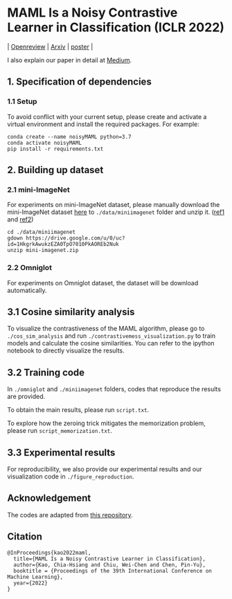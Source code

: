 # MAML Is a Noisy Contrastive Learner in Classification (ICLR 2022)

| [Openreview](https://openreview.net/forum?id=LDAwu17QaJz) | [Arxiv](https://arxiv.org/abs/2106.15367) | [poster](https://github.com/IandRover/IandRover.github.io/blob/gh-pages/data/papers/ICLR2022_poster.pdf) | 

<!-- [Talk](https://recorder-v3.slideslive.com/#/share?share=62802&s=f6598308-e36c-44d2-9840-58554d3a04c0) | -->

I also explain our paper in detail at [Medium](https://medium.com/@aaronkao/paper-maml-is-a-noisy-contrastive-learner-in-classification-de63001ad3e0).

## 1. Specification of dependencies

### 1.1 Setup
To avoid conflict with your current setup, please create and activate a virtual environment and install the required packages. For example:
```
conda create --name noisyMAML python=3.7
conda activate noisyMAML
pip install -r requirements.txt
```

## 2. Building up dataset

### 2.1 mini-ImageNet
For experiments on mini-ImageNet dataset, please manually download the mini-ImageNet dataset [here](https://drive.google.com/open?id=1HkgrkAwukzEZA0TpO7010PkAOREb2Nuk) to `./data/miniimagenet` folder and unzip it. ([ref1](https://github.com/dragen1860/MAML-Pytorch) and [ref2](https://github.com/dragen1860/LearningToCompare-Pytorch/issues/4))

```
cd ./data/miniimagenet
gdown https://drive.google.com/u/0/uc?id=1HkgrkAwukzEZA0TpO7010PkAOREb2Nuk
unzip mini-imagenet.zip
```

### 2.2 Omniglot
For experiments on Omniglot dataset, the dataset will be download automatically.

## 3.1 Cosine similarity analysis
To visualize the contrastiveness of the MAML algorithm, please go to ```./cos_sim_analysis``` and run ```./contrastivemess_visualization.py``` to train models and calculate the cosine similarities. You can refer to the ipython notebook to directly visualize the results.

## 3.2 Training code
In ```./omniglot``` and ```./miniimagenet``` folders, codes that reproduce the results are provided. 

To obtain the main results, please run ```script.txt```.

To explore how the zeroing trick mitigates the memorization problem, please run ```script_memorization.txt```.

## 3.3 Experimental results
For reproducibility, we also provide our experimental results and our visualization code in ```./figure_reproduction```.

## Acknowledgement
The codes are adapted from [this repository](https://github.com/dragen1860/MAML-Pytorch).

## Citation
```
@InProceedings{kao2022maml,
  title={MAML Is a Noisy Contrastive Learner in Classification},
  author={Kao, Chia-Hsiang and Chiu, Wei-Chen and Chen, Pin-Yu},
  booktitle = {Proceedings of the 39th International Conference on Machine Learning},
  year={2022}
}
```
